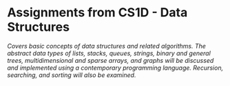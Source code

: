 # Assignments from CS1D - Data Structures
*Covers basic concepts of data structures and related algorithms. The abstract data types of lists, stacks, queues, strings, binary and general trees, multidimensional and sparse arrays, and graphs will be discussed and implemented using a contemporary programming language. Recursion, searching, and sorting will also be examined.*
